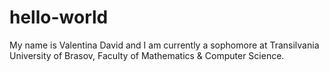 # hello-world

My name is Valentina David and I am currently a sophomore at Transilvania University of Brasov, Faculty of Mathematics & Computer Science.
